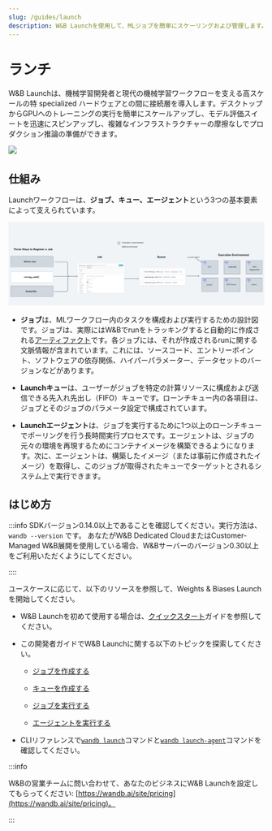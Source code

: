 ```yaml
---
slug: /guides/launch
description: W&B Launchを使用して、MLジョブを簡単にスケーリングおよび管理します。
---
```

# ランチ

W&B Launchは、機械学習開発者と現代の機械学習ワークフローを支える高スケールの特 specialized ハードウェアとの間に接続層を導入します。デスクトップからGPUへのトレーニングの実行を簡単にスケールアップし、モデル評価スイートを迅速にスピンアップし、複雑なインフラストラクチャーの摩擦なしでプロダクション推論の準備ができます。

![](/images/launch/ready_to_launch.png)

## 仕組み

Launchワークフローは、**ジョブ、キュー、エージェント**という3つの基本要素によって支えられています。

![](/images/launch/Launch_Diagram.png)

* **ジョブ**は、MLワークフロー内のタスクを構成および実行するための設計図です。ジョブは、実際にはW&Bでrunをトラッキングすると自動的に作成される[アーティファクト](../../guides/artifacts/intro.md)です。各ジョブには、それが作成されるrunに関する文脈情報が含まれています。これには、ソースコード、エントリーポイント、ソフトウェアの依存関係、ハイパーパラメーター、データセットのバージョンなどがあります。

* **Launchキュー**は、ユーザーがジョブを特定の計算リソースに構成および送信できる先入れ先出し（FIFO）キューです。ローンチキュー内の各項目は、ジョブとそのジョブのパラメータ設定で構成されています。

* **Launchエージェント**は、ジョブを実行するために1つ以上のローンチキューでポーリングを行う長時間実行プロセスです。エージェントは、ジョブの元々の環境を再現するためにコンテナイメージを構築できるようになります。次に、エージェントは、構築したイメージ（または事前に作成されたイメージ）を取得し、このジョブが取得されたキューでターゲットとされるシステム上で実行できます。

## はじめ方

:::info
SDKバージョン0.14.0以上であることを確認してください。実行方法は、```
wandb --version``` です。
あなたがW&B Dedicated CloudまたはCustomer-Managed W&B展開を使用している場合、W&Bサーバーのバージョン0.30以上をご利用いただくようにしてください。

::::

ユースケースに応じて、以下のリソースを参照して、Weights & Biases Launchを開始してください。

* W&B Launchを初めて使用する場合は、[クイックスタート](./quickstart.md)ガイドを参照してください。

* この開発者ガイドでW&B Launchに関する以下のトピックを探索してください。

    * [ジョブを作成する](../launch/create-job.md)

    * [キューを作成する](../launch/create-queue.md)

    * [ジョブを実行する](../launch/launch-jobs.md)

    * [エージェントを実行する](../launch/run-agent.md)

* CLIリファレンスで[`wandb launch`](../../ref/cli/wandb-launch.md)コマンドと[`wandb launch-agent`](../../ref/cli/wandb-launch-agent.md)コマンドを確認してください。

:::info

W&Bの営業チームに問い合わせて、あなたのビジネスにW&B Launchを設定してもらってください: [https://wandb.ai/site/pricing](https://wandb.ai/site/pricing)。

:::